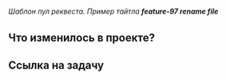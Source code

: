 ###### Шаблон пул реквеста. Пример тайтла **feature-97 rename file**

## Что изменилось в проекте?

## Ссылка на задачу
